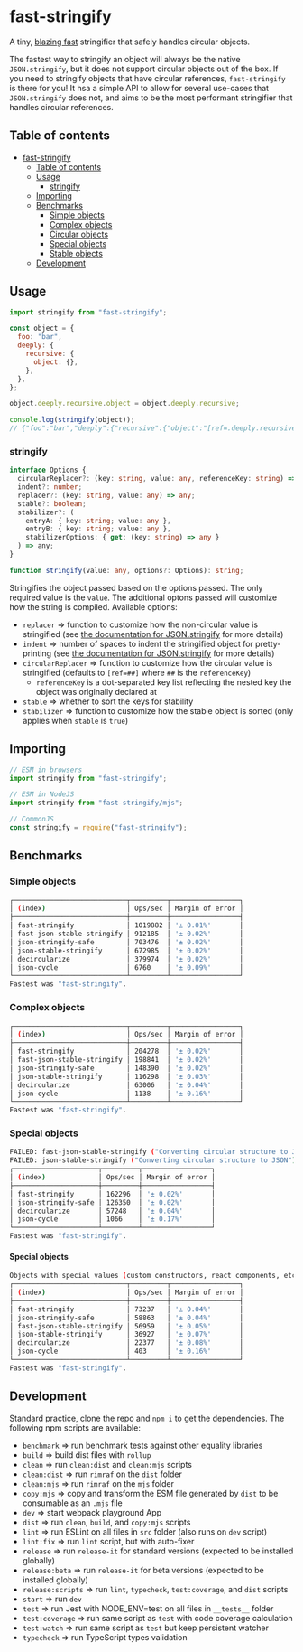 # fast-stringify

A tiny, [blazing fast](#benchmarks) stringifier that safely handles circular objects.

The fastest way to stringify an object will always be the native `JSON.stringify`, but it does not support circular objects out of the box. If you need to stringify objects that have circular references, `fast-stringify` is there for you! It hsa a simple API to allow for several use-cases that `JSON.stringify` does not, and aims to be the most performant stringifier that handles circular references.

## Table of contents

- [fast-stringify](#fast-stringify)
  - [Table of contents](#table-of-contents)
  - [Usage](#usage)
    - [stringify](#stringify)
  - [Importing](#importing)
  - [Benchmarks](#benchmarks)
    - [Simple objects](#simple-objects)
    - [Complex objects](#complex-objects)
    - [Circular objects](#circular-objects)
    - [Special objects](#special-objects)
    - [Stable objects](#stable-objects)
  - [Development](#development)

## Usage

```javascript
import stringify from "fast-stringify";

const object = {
  foo: "bar",
  deeply: {
    recursive: {
      object: {},
    },
  },
};

object.deeply.recursive.object = object.deeply.recursive;

console.log(stringify(object));
// {"foo":"bar","deeply":{"recursive":{"object":"[ref=.deeply.recursive]"}}}
```

### stringify

```ts
interface Options {
  circularReplacer?: (key: string, value: any, referenceKey: string) => any;
  indent?: number;
  replacer?: (key: string, value: any) => any;
  stable?: boolean;
  stabilizer?: (
    entryA: { key: string; value: any },
    entryB: { key: string; value: any },
    stabilizerOptions: { get: (key: string) => any }
  ) => any;
}

function stringify(value: any, options?: Options): string;
```

Stringifies the object passed based on the options passed. The only required value is the `value`. The additional optons passed will customize how the string is compiled. Available options:

- `replacer` => function to customize how the non-circular value is stringified (see [the documentation for JSON.stringify](https://developer.mozilla.org/en-US/docs/Web/JavaScript/Reference/Global_Objects/JSON/stringify) for more details)
- `indent` => number of spaces to indent the stringified object for pretty-printing (see [the documentation for JSON.stringify](https://developer.mozilla.org/en-US/docs/Web/JavaScript/Reference/Global_Objects/JSON/stringify) for more details)
- `circularReplacer` => function to customize how the circular value is stringified (defaults to `[ref=##]` where `##` is the `referenceKey`)
  - `referenceKey` is a dot-separated key list reflecting the nested key the object was originally declared at
- `stable` => whether to sort the keys for stability
- `stabilizer` => function to customize how the stable object is sorted (only applies when `stable` is `true`)

## Importing

```javascript
// ESM in browsers
import stringify from "fast-stringify";

// ESM in NodeJS
import stringify from "fast-stringify/mjs";

// CommonJS
const stringify = require("fast-stringify");
```

## Benchmarks

### Simple objects

```bash
┌────────────────────────────┬─────────┬─────────────────┐
│ (index)                    │ Ops/sec │ Margin of error │
├────────────────────────────┼─────────┼─────────────────┤
│ fast-stringify             │ 1019882 │ '± 0.01%'       │
│ fast-json-stable-stringify │ 912185  │ '± 0.02%'       │
│ json-stringify-safe        │ 703476  │ '± 0.02%'       │
│ json-stable-stringify      │ 672985  │ '± 0.02%'       │
│ decircularize              │ 379974  │ '± 0.02%'       │
│ json-cycle                 │ 6760    │ '± 0.09%'       │
└────────────────────────────┴─────────┴─────────────────┘
Fastest was "fast-stringify".

```

### Complex objects

```bash
┌────────────────────────────┬─────────┬─────────────────┐
│ (index)                    │ Ops/sec │ Margin of error │
├────────────────────────────┼─────────┼─────────────────┤
│ fast-stringify             │ 204278  │ '± 0.02%'       │
│ fast-json-stable-stringify │ 198841  │ '± 0.02%'       │
│ json-stringify-safe        │ 148390  │ '± 0.02%'       │
│ json-stable-stringify      │ 116298  │ '± 0.03%'       │
│ decircularize              │ 63006   │ '± 0.04%'       │
│ json-cycle                 │ 1138    │ '± 0.16%'       │
└────────────────────────────┴─────────┴─────────────────┘
Fastest was "fast-stringify".

```

### Special objects

```bash
FAILED: fast-json-stable-stringify ("Converting circular structure to JSON")
FAILED: json-stable-stringify ("Converting circular structure to JSON")
┌─────────────────────┬─────────┬─────────────────┐
│ (index)             │ Ops/sec │ Margin of error │
├─────────────────────┼─────────┼─────────────────┤
│ fast-stringify      │ 162296  │ '± 0.02%'       │
│ json-stringify-safe │ 126350  │ '± 0.02%'       │
│ decircularize       │ 57248   │ '± 0.04%'       │
│ json-cycle          │ 1066    │ '± 0.17%'       │
└─────────────────────┴─────────┴─────────────────┘
Fastest was "fast-stringify".
```

#### Special objects

```bash
Objects with special values (custom constructors, react components, etc.):
┌────────────────────────────┬─────────┬─────────────────┐
│ (index)                    │ Ops/sec │ Margin of error │
├────────────────────────────┼─────────┼─────────────────┤
│ fast-stringify             │ 73237   │ '± 0.04%'       │
│ json-stringify-safe        │ 58863   │ '± 0.04%'       │
│ fast-json-stable-stringify │ 56959   │ '± 0.05%'       │
│ json-stable-stringify      │ 36927   │ '± 0.07%'       │
│ decircularize              │ 22377   │ '± 0.08%'       │
│ json-cycle                 │ 403     │ '± 0.16%'       │
└────────────────────────────┴─────────┴─────────────────┘
Fastest was "fast-stringify".
```

## Development

Standard practice, clone the repo and `npm i` to get the dependencies. The following npm scripts are available:

- `benchmark` => run benchmark tests against other equality libraries
- `build` => build dist files with `rollup`
- `clean` => run `clean:dist` and `clean:mjs` scripts
- `clean:dist` => run `rimraf` on the `dist` folder
- `clean:mjs` => run `rimraf` on the `mjs` folder
- `copy:mjs` => copy and transform the ESM file generated by `dist` to be consumable as an `.mjs` file
- `dev` => start webpack playground App
- `dist` => run `clean`, `build`, and `copy:mjs` scripts
- `lint` => run ESLint on all files in `src` folder (also runs on `dev` script)
- `lint:fix` => run `lint` script, but with auto-fixer
- `release` => run `release-it` for standard versions (expected to be installed globally)
- `release:beta` => run `release-it` for beta versions (expected to be installed globally)
- `release:scripts` => run `lint`, `typecheck`, `test:coverage`, and `dist` scripts
- `start` => run `dev`
- `test` => run Jest with NODE_ENV=test on all files in `__tests__` folder
- `test:coverage` => run same script as `test` with code coverage calculation
- `test:watch` => run same script as `test` but keep persistent watcher
- `typecheck` => run TypeScript types validation
